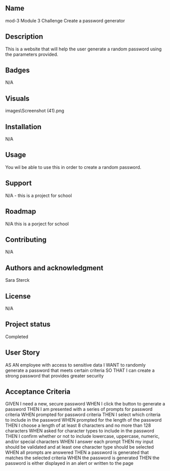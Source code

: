 ## Name
mod-3
Module 3 Challenge
Create a password generator

## Description
This is a website that will help the user generate a random password using the parameters provided. 

## Badges
N/A

## Visuals

images\Screenshot (41).png

## Installation
N/A

## Usage
You wil be able to use this in order to create a random password. 

## Support
N/A - this is a project for school

## Roadmap
N/A this is a porject for school

## Contributing
N/A

## Authors and acknowledgment
Sara Sterck

## License
N/A

## Project status
Completed

## User Story
AS AN employee with access to sensitive data
I WANT to randomly generate a password that meets certain criteria
SO THAT I can create a strong password that provides greater security

## Acceptance Criteria
GIVEN I need a new, secure password
WHEN I click the button to generate a password
THEN I am presented with a series of prompts for password criteria
WHEN prompted for password criteria
THEN I select which criteria to include in the password
WHEN prompted for the length of the password
THEN I choose a length of at least 8 characters and no more than 128 characters
WHEN asked for character types to include in the password
THEN I confirm whether or not to include lowercase, uppercase, numeric, and/or special characters
WHEN I answer each prompt
THEN my input should be validated and at least one character type should be selected
WHEN all prompts are answered
THEN a password is generated that matches the selected criteria
WHEN the password is generated
THEN the password is either displayed in an alert or written to the page
